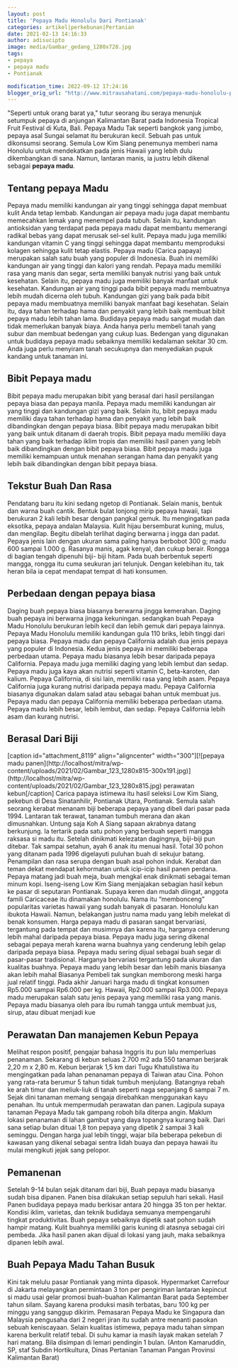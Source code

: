 ```yaml
---
layout: post
title: 'Pepaya Madu Honolulu Dari Pontianak'
categories: artikel|perkebunan|Pertanian
date: 2021-02-13 14:16:33
author: adisucipto
image: media/Gambar_gedang_1280x728.jpg
tags:
- pepaya
- pepaya madu
- Pontianak

modification_time: 2022-09-12 17:24:16
blogger_orig_url: "http://www.mitrausahatani.com/pepaya-madu-honolulu-pontianak.html"
---
```


"Seperti untuk orang barat ya," tutur seorang ibu seraya menunjuk setumpuk
pepaya di anjungan Kalimantan Barat pada Indonesia Tropical Fruit Festival di
Kuta, Bali. Pepaya Madu Tak seperti bangkok yang jumbo, pepaya asal Sungai
selamat itu berukuran kecil. Sebuah pas untuk dikonsumsi seorang. Semula Low
Kim Siang penemunya memberi nama Honolulu untuk mendekatkan pada jenis Hawaii
yang lebih dulu dikembangkan di sana. Namun, lantaran manis, ia justru lebih
dikenal sebagai **pepaya madu**.

## Tentang pepaya Madu

Pepaya madu memiliki kandungan air yang tinggi sehingga dapat membuat kulit
Anda tetap lembab. Kandungan air pepaya madu juga dapat membantu memecahkan
lemak yang menempel pada tubuh. Selain itu, kandungan antioksidan yang
terdapat pada pepaya madu dapat membantu memerangi radikal bebas yang dapat
merusak sel-sel kulit. Pepaya madu juga memiliki kandungan vitamin C yang
tinggi sehingga dapat membantu memproduksi kolagen sehingga kulit tetap
elastis. Pepaya madu (Carica papaya) merupakan salah satu buah yang populer di
Indonesia. Buah ini memiliki kandungan air yang tinggi dan kalori yang rendah.
Pepaya madu memiliki rasa yang manis dan segar, serta memiliki banyak nutrisi
yang baik untuk kesehatan. Selain itu, pepaya madu juga memiliki banyak
manfaat untuk kesehatan. Kandungan air yang tinggi pada bibit pepaya madu
membuatnya lebih mudah dicerna oleh tubuh. Kandungan gizi yang baik pada bibit
pepaya madu membuatnya memiliki banyak manfaat bagi kesehatan. Selain itu,
daya tahan terhadap hama dan penyakit yang lebih baik membuat bibit pepaya
madu lebih tahan lama. Budidaya pepaya madu sangat mudah dan tidak memerlukan
banyak biaya. Anda hanya perlu membeli tanah yang subur dan membuat bedengan
yang cukup luas. Bedengan yang digunakan untuk budidaya pepaya madu sebaiknya
memiliki kedalaman sekitar 30 cm. Anda juga perlu menyiram tanah secukupnya
dan menyediakan pupuk kandang untuk tanaman ini.

## Bibit Pepaya madu

Bibit pepaya madu merupakan bibit yang berasal dari hasil persilangan pepaya
biasa dan pepaya manila. Pepaya madu memiliki kandungan air yang tinggi dan
kandungan gizi yang baik. Selain itu, bibit pepaya madu memiliki daya tahan
terhadap hama dan penyakit yang lebih baik dibandingkan dengan pepaya biasa.
Bibit pepaya madu merupakan bibit yang baik untuk ditanam di daerah tropis.
Bibit pepaya madu memiliki daya tahan yang baik terhadap iklim tropis dan
memiliki hasil panen yang lebih baik dibandingkan dengan bibit pepaya biasa.
Bibit pepaya madu juga memiliki kemampuan untuk menahan serangan hama dan
penyakit yang lebih baik dibandingkan dengan bibit pepaya biasa.

## Tekstur Buah Dan Rasa

Pendatang baru itu kini sedang ngetop di Pontianak. Selain manis, bentuk dan
warna buah cantik. Bentuk bulat lonjong mirip pepaya hawaii, tapi berukuran 2
kali lebih besar dengan pangkal gemuk. Itu mengingatkan pada eksotika, pepaya
andalan Malaysia. Kulit hijau bersemburat kuning, mulus, dan mengilap. Begitu
dibelah terlihat daging berwarna j ingga dan padat. Pepaya jenis lain dengan
ukuran sama paling hanya berbobot 300 g; madu 600 sampai 1.000 g. Rasanya
manis, agak kenyal, dan cukup berair. Rongga di bagian tengah dipenuhi biji-
biji hitam. Pada buah berbentuk seperti mangga, rongga itu cuma seukuran jari
telunjuk. Dengan kelebihan itu, tak heran bila ia cepat mendapat tempat di
hati konsumen.

## Perbedaan dengan pepaya biasa

Daging buah pepaya biasa biasanya berwarna jingga kemerahan. Daging buah
pepaya ini berwarna jingga kekuningan. sedangkan buah Pepaya Madu Honolulu
berukuran lebih kecil dan lebih gemuk dari pepaya lainnya. Pepaya Madu
Honolulu memiliki kandungan gula 110 briks, lebih tinggi dari pepaya biasa.
Pepaya madu dan pepaya California adalah dua jenis pepaya yang populer di
Indonesia. Kedua jenis pepaya ini memiliki beberapa perbedaan utama. Pepaya
madu biasanya lebih besar daripada pepaya California. Pepaya madu juga
memiliki daging yang lebih lembut dan sedap. Pepaya madu juga kaya akan
nutrisi seperti vitamin C, beta-karoten, dan kalium. Pepaya California, di
sisi lain, memiliki rasa yang lebih asam. Pepaya California juga kurang
nutrisi daripada pepaya madu. Pepaya California biasanya digunakan dalam salad
atau sebagai bahan untuk membuat jus. Pepaya madu dan pepaya California
memiliki beberapa perbedaan utama. Pepaya madu lebih besar, lebih lembut, dan
sedap. Pepaya California lebih asam dan kurang nutrisi.

## Berasal Dari Biji

[caption id="attachment_8119" align="aligncenter" width="300"][![pepaya madu
panen](http://localhost/mitra/wp-
content/uploads/2021/02/Gambar_123_1280x815-300x191.jpg)](http://localhost/mitra/wp-
content/uploads/2021/02/Gambar_123_1280x815.jpg) perawatan kebun[/caption]
Carica papaya istimewa itu hasil seleksi Low Kim Siang, pekebun di Desa
Sinatanhilir, Pontianak Utara, Pontianak. Semula salah seorang kerabat menanam
biji beberapa pepaya yang dibeli dari pasar pada 1994. Lantaran tak terawat,
tanaman tumbuh merana dan akan dimusnahkan. Untung saja Koh A Siang sapaan
akrabnya datang berkunjung. Ia tertarik pada satu pohon yang berbuah seperti
mangga raksasa si madu itu. Setelah dinikmati kelezatan dagingnya, biji-biji
pun ditebar. Tak sampai setahun, ayah 6 anak itu menuai hasil. Total 30 pohon
yang ditanam pada 1996 digelayuti puluhan buah di sekujur batang. Penampilan
dan rasa serupa dengan buah asal pohon induk. Kerabat dan teman dekat mendapat
kehormatan untuk icip-icip hasil panen perdana. Pepaya matang jadi buah meja,
buah mengkal enak dinikmati sebagai teman minum kopi. Iseng-iseng Low Kim
Siang menjajakan sebagian hasil kebun ke pasar di seputaran Pontianak. Supaya
keren dan mudah diingat, anggota famili Caricaceae itu dinamakan honolulu.
Nama itu “membonceng” popularitas varietas hawaii yang sudah banyak di
pasaran. Honolulu kan ibukota Hawaii. Namun, belakangan justru nama madu yang
lebih melekat di benak konsumen. Harga pepaya madu di pasaran sangat
bervariasi, tergantung pada tempat dan musimnya dan karena itu, harganya
cenderung lebih mahal daripada pepaya biasa. Pepaya madu juga sering dikenal
sebagai pepaya merah karena warna buahnya yang cenderung lebih gelap daripada
pepaya biasa. Pepaya madu sering dijual sebagai buah segar di pasar-pasar
tradisional. Harganya bervariasi tergantung pada ukuran dan kualitas buahnya.
Pepaya madu yang lebih besar dan lebih manis biasanya akan lebih mahal
Biasanya Pembeli tak sungkan memborong meski harga jual relatif tinggi. Pada
akhir Januari harga madu di tingkat konsumen Rp5.000 sampai Rp6.000 per kg.
Hawaii, Rp2.000 sampai Rp3.000. Pepaya madu merupakan salah satu jenis pepaya
yang memiliki rasa yang manis. Pepaya madu biasanya oleh para ibu rumah tangga
untuk membuat jus, sirup, atau dibuat menjadi kue

## Perawatan Dan manajemen Kebun Pepaya

Melihat respon positif, pengajar bahasa Inggris itu pun lalu memperluas
penanaman. Sekarang di kebun seluas 2.700 m2 ada 550 tanaman berjarak 2,20 m x
2,80 m. Kebun berjarak 1,5 km dari Tugu Khatulistiwa itu mengingatkan pada
lahan penanaman pepaya di Taiwan atau Cina. Pohon yang rata-rata berumur 5
tahun tidak tumbuh menjulang. Batangnya rebah ke arah timur dan meliuk-liuk di
tanah seperti naga sepanjang 6 sampai 7 m. Sejak dini tanaman memang sengaja
direbahkan menggunakan kayu penahan. Itu untuk mempermudah perawatan dan
panen. Lagipula supaya tanaman Pepaya Madu tak gampang roboh bila diterpa
angin. Maklum lokasi penanaman di lahan gambut yang daya topangnya kurang
baik. Dari sana setiap bulan dituai 1,8 ton pepaya yang dipetik 2 sampai 3
kali seminggu. Dengan harga jual lebih tinggi, wajar bila beberapa pekebun di
kawasan yang dikenal sebagai sentra lidah buaya dan pepaya hawaii itu mulai
mengikuti jejak sang pelopor.

## Pemanenan

Setelah 9-14 bulan sejak ditanam dari biji, Buah pepaya madu biasanya sudah
bisa dipanen. Panen bisa dilakukan setiap sepuluh hari sekali. Hasil Panen
budidaya pepaya madu berkisar antara 20 hingga 35 ton per hektar. Kondisi
iklim, varietas, dan teknik budidaya semuanya mempengaruhi tingkat
produktivitas. Buah pepaya sebaiknya dipetik saat pohon sudah hampir matang.
Kulit buahnya memiliki garis kuning di atasnya sebagai ciri pembeda. Jika
hasil panen akan dijual di lokasi yang jauh, maka sebaiknya dipanen lebih
awal.

## Buah Pepaya Madu Tahan Busuk

Kini tak melulu pasar Pontianak yang minta dipasok. Hypermarket Carrefour di
Jakarta melayangkan permintaan 3 ton per pengiriman lantaran kepincut si madu
usai gelar promosi buah-buahan Kalimantan Barat pada September tahun silam.
Sayang karena produksi masih terbatas, baru 100 kg per minggu yang sanggup
dikirim. Pemasaran Pepaya Madu ke Singapura dan Malaysia pengusaha dari 2
negeri jiran itu sudah antre menanti pasokan sebuah keniscayaan. Selain
kualitas istimewa, pepaya madu tahan simpan karena berkulit relatif tebal. Di
suhu kamar ia masih layak makan setelah 7 hari matang. Bila disimpan di lemari
pendingin 1 bulan. (Anton Kamaruddin, SP, staf Subdin Hortikultura, Dinas
Pertanian Tanaman Pangan Provinsi Kalimantan Barat)


